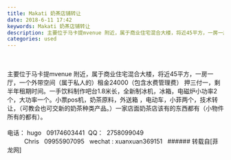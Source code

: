 ```yaml
---
title: Makati 奶茶店铺转让
date: 2018-6-11 17:42
keywords: Makati 奶茶店铺转让
description: 主要位于马卡提mvenue 附近，属于商业住宅混合大楼，将近45平方，一房一厅，一个外带空间（属于私人的）租金24000（包含水费管理费） 押三付一，剩半年租期时间。一手饮料制作吧台1.8米长，全新制冰机，冰箱，电磁炉小功率2个，大功率一个。小票pos机，奶茶原料，外送箱 ，电动车，小菲两个，技术转让，（可教会也可交新的奶茶种类产品。）一家店面奶茶店该有的东西都有（小物件所有的都有）。电话： hugo   09174603441  QQ：  2758099049          Chris   09955907095   wechat : xuanxuan369151  
categories: used
---
```

<td class="t_f" id="postmessage_1411734">

<br/>
<br/>
主要位于马卡提mvenue 附近，属于商业住宅混合大楼，将近45平方，一房一厅，一个外带空间（属于私人的）租金24000（包含水费管理费） 押三付一，剩半年租期时间。一手饮料制作吧台1.8米长，全新制冰机，冰箱，电磁炉小功率2个，大功率一个。小票pos机，奶茶原料，外送箱 ，电动车，小菲两个，技术转让，（可教会也可交新的奶茶种类产品。）一家店面奶茶店该有的东西都有（小物件所有的都有）。<br/>
<br/>
电话： hugo   09174603441  QQ：  2758099049<br/>
          Chris   09955907095   wechat : xuanxuan369151  </td>
###### 转载自[菲龙网]